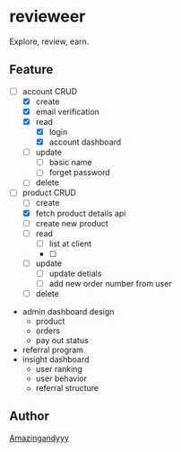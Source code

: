# revieweer
Explore, review, earn.

## Feature
- [ ] account CRUD
  - [x] create
   - [x] email verification
  - [x] read
    - [x] login
    - [x] account dashboard
  - [ ] update
    - [ ] basic name
    - [ ] forget password
  - [ ] delete
- [ ] product CRUD
  - [ ] create
   - [x] fetch product details api
   - [ ] create new product
  - [ ] read
    - [ ] list at client
    - [ ] 
  - [ ] update
    - [ ] update detials
    - [ ] add new order number from user
  - [ ] delete
- admin dashboard design
  - product
  - orders
  - pay out status
- referral program
- insight dashboard
  - user ranking
  - user behavior
  - referral structure

## Author
[Amazingandyyy](amazingandyyy.github.io)